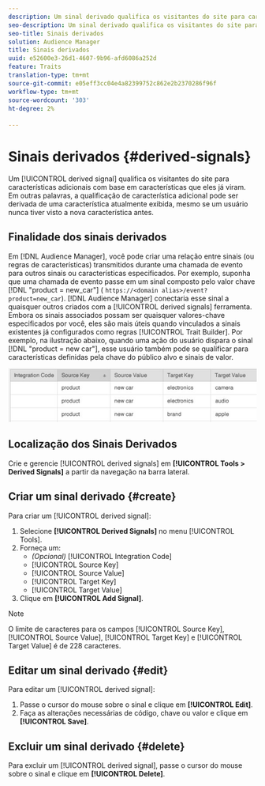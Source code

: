 ```yaml
---
description: Um sinal derivado qualifica os visitantes do site para características adicionais com base em uma característica que eles já viram. Em outras palavras, a qualificação de característica adicional pode ser derivada de uma característica atualmente exibida, mesmo se um usuário nunca tiver visto a nova característica antes.
seo-description: Um sinal derivado qualifica os visitantes do site para características adicionais com base em uma característica que eles já viram. Em outras palavras, a qualificação de característica adicional pode ser derivada de uma característica atualmente exibida, mesmo se um usuário nunca tiver visto a nova característica antes.
seo-title: Sinais derivados
solution: Audience Manager
title: Sinais derivados
uuid: e52600e3-26d1-4607-9b96-afd6086a252d
feature: Traits
translation-type: tm+mt
source-git-commit: e05eff3cc04e4a82399752c862e2b2370286f96f
workflow-type: tm+mt
source-wordcount: '303'
ht-degree: 2%

---
```



# Sinais derivados {#derived-signals}

Um [!UICONTROL derived signal] qualifica os visitantes do site para características adicionais com base em características que eles já viram. Em outras palavras, a qualificação de característica adicional pode ser derivada de uma característica atualmente exibida, mesmo se um usuário nunca tiver visto a nova característica antes.

<!-- c_tb_derived_signal.xml -->

## Finalidade dos sinais derivados

Em [!DNL Audience Manager], você pode criar uma relação entre sinais (ou regras de características) transmitidos durante uma chamada de evento para outros sinais ou características especificados. Por exemplo, suponha que uma chamada de evento passe em um sinal composto pelo valor chave [!DNL "product = new_car"] ( `https://<domain alias>/event?product=new_car`). [!DNL Audience Manager] conectaria esse sinal a quaisquer outros criados com a  [!UICONTROL derived signals] ferramenta. Embora os sinais associados possam ser quaisquer valores-chave especificados por você, eles são mais úteis quando vinculados a sinais existentes já configurados como regras [!UICONTROL Trait Builder]. Por exemplo, na ilustração abaixo, quando uma ação do usuário dispara o sinal [!DNL "product = new car"], esse usuário também pode se qualificar para características definidas pela chave do público alvo e sinais de valor.

![](assets/derived_signal_example.png)

## Localização dos Sinais Derivados

Crie e gerencie [!UICONTROL derived signals] em **[!UICONTROL Tools > Derived Signals]** a partir da navegação na barra lateral.

## Criar um sinal derivado {#create}

<!-- t_tb_create_derived.xml -->

Para criar um [!UICONTROL derived signal]:

1. Selecione **[!UICONTROL Derived Signals]** no menu [!UICONTROL Tools].
1. Forneça um:
   * *(Opcional)* [!UICONTROL Integration Code]
   * [!UICONTROL Source Key]
   * [!UICONTROL Source Value]
   * [!UICONTROL Target Key]
   * [!UICONTROL Target Value]
1. Clique em **[!UICONTROL Add Signal]**.

>[!NOTE]
>
>O limite de caracteres para os campos [!UICONTROL Source Key], [!UICONTROL Source Value], [!UICONTROL Target Key] e [!UICONTROL Target Value] é de 228 caracteres.

## Editar um sinal derivado {#edit}

<!-- t_tb_edit_derived.xml -->

Para editar um [!UICONTROL derived signal]:

1. Passe o cursor do mouse sobre o sinal e clique em **[!UICONTROL Edit]**.
2. Faça as alterações necessárias de código, chave ou valor e clique em **[!UICONTROL Save]**.

## Excluir um sinal derivado {#delete}

<!-- t_tb_delete_derived.xml -->

Para excluir um [!UICONTROL derived signal], passe o cursor do mouse sobre o sinal e clique em **[!UICONTROL Delete]**.
